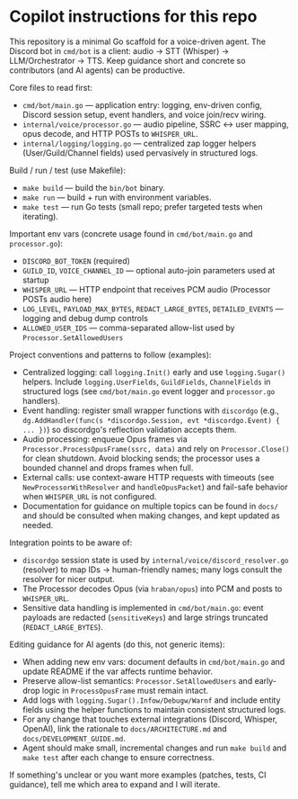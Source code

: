 <!--
This file provides concise, actionable guidance for AI coding agents working on the
discord-voice-lab repository. Keep it short (20-50 lines) and reference specific
files, commands, and patterns found in the tree.
-->
# Copilot instructions for this repo

This repository is a minimal Go scaffold for a voice-driven agent. The Discord bot
in `cmd/bot` is a client: audio -> STT (Whisper) -> LLM/Orchestrator -> TTS. Keep
guidance short and concrete so contributors (and AI agents) can be productive.

Core files to read first:
- `cmd/bot/main.go` — application entry: logging, env-driven config, Discord session
  setup, event handlers, and voice join/recv wiring.
- `internal/voice/processor.go` — audio pipeline, SSRC <-> user mapping, opus decode,
  and HTTP POSTs to `WHISPER_URL`.
- `internal/logging/logging.go` — centralized zap logger helpers (User/Guild/Channel
  fields) used pervasively in structured logs.

Build / run / test (use Makefile):
- `make build` — build the `bin/bot` binary.
- `make run` — build + run with environment variables.
- `make test` — run Go tests (small repo; prefer targeted tests when iterating).

Important env vars (concrete usage found in `cmd/bot/main.go` and `processor.go`):
- `DISCORD_BOT_TOKEN` (required)
- `GUILD_ID`, `VOICE_CHANNEL_ID` — optional auto-join parameters used at startup
- `WHISPER_URL` — HTTP endpoint that receives PCM audio (Processor POSTs audio here)
- `LOG_LEVEL`, `PAYLOAD_MAX_BYTES`, `REDACT_LARGE_BYTES`, `DETAILED_EVENTS` — logging
  and debug dump controls
- `ALLOWED_USER_IDS` — comma-separated allow-list used by `Processor.SetAllowedUsers`

Project conventions and patterns to follow (examples):
- Centralized logging: call `logging.Init()` early and use `logging.Sugar()` helpers.
  Include `logging.UserFields`, `GuildFields`, `ChannelFields` in structured logs
  (see `cmd/bot/main.go` event logger and `processor.go` handlers).
- Event handling: register small wrapper functions with `discordgo` (e.g.,
  `dg.AddHandler(func(s *discordgo.Session, evt *discordgo.Event) { ... })`) so
  discordgo's reflection validation accepts them.
- Audio processing: enqueue Opus frames via `Processor.ProcessOpusFrame(ssrc, data)`
  and rely on `Processor.Close()` for clean shutdown. Avoid blocking sends; the
  processor uses a bounded channel and drops frames when full.
- External calls: use context-aware HTTP requests with timeouts (see
  `NewProcessorWithResolver` and `handleOpusPacket`) and fail-safe behavior when
  `WHISPER_URL` is not configured.
- Documentation for guidance on multiple topics can be found in `docs/` and should be
  consulted when making changes, and kept updated as needed.

Integration points to be aware of:
- `discordgo` session state is used by `internal/voice/discord_resolver.go` (resolver)
  to map IDs -> human-friendly names; many logs consult the resolver for nicer output.
- The Processor decodes Opus (via `hraban/opus`) into PCM and posts to `WHISPER_URL`.
- Sensitive data handling is implemented in `cmd/bot/main.go`: event payloads are
  redacted (`sensitiveKeys`) and large strings truncated (`REDACT_LARGE_BYTES`).

Editing guidance for AI agents (do this, not generic items):
- When adding new env vars: document defaults in `cmd/bot/main.go` and update README
  if the var affects runtime behavior.
- Preserve allow-list semantics: `Processor.SetAllowedUsers` and early-drop logic in
  `ProcessOpusFrame` must remain intact.
- Add logs with `logging.Sugar().Infow/Debugw/Warnf` and include entity fields using
  the helper functions to maintain consistent structured logs.
- For any change that touches external integrations (Discord, Whisper, OpenAI), link
  the rationale to `docs/ARCHITECTURE.md` and `docs/DEVELOPMENT_GUIDE.md`.
- Agent should make small, incremental changes and run `make build` and `make test`
  after each change to ensure correctness.

If something's unclear or you want more examples (patches, tests, CI guidance), tell
me which area to expand and I will iterate.
